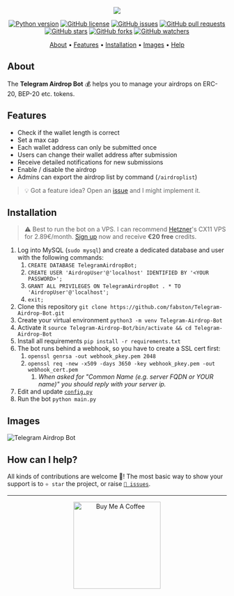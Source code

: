 <p align="center"><a href="https://github.com/fabston/Telegram-Airdrop-Bot" target="_blank"><img src="https://github.com/fabston/Telegram-Airdrop-Bot/blob/main/assets/logo.png?raw=true"></a></p>

<p align="center">
    <a href="https://www.python.org/downloads/release/python-380/"><img src="https://img.shields.io/badge/python-3.8-blue.svg?style=plastic" alt="Python version"></a>
    <a href="https://github.com/fabston/Telegram-Airdrop-Bot/blob/master/LICENSE"><img src="https://img.shields.io/github/license/fabston/Telegram-Airdrop-Bot?style=plastic" alt="GitHub license"></a>
    <a href="https://github.com/fabston/Telegram-Airdrop-Bot/issues"><img src="https://img.shields.io/github/issues/fabston/Telegram-Airdrop-Bot?style=plastic" alt="GitHub issues"></a>
    <a href="https://github.com/fabston/Telegram-Airdrop-Bot/pulls"><img src="https://img.shields.io/github/issues-pr/fabston/Telegram-Airdrop-Bot?style=plastic" alt="GitHub pull requests"></a>
    <br /><a href="https://github.com/fabston/Telegram-Airdrop-Bot/stargazers"><img src="https://img.shields.io/github/stars/fabston/Telegram-Airdrop-Bot?style=social" alt="GitHub stars"></a>
    <a href="https://github.com/fabston/Telegram-Airdrop-Bot/network/members"><img src="https://img.shields.io/github/forks/fabston/Telegram-Airdrop-Bot?style=social" alt="GitHub forks"></a>
    <a href="https://github.com/fabston/Telegram-Airdrop-Bot/watchers"><img src="https://img.shields.io/github/watchers/fabston/Telegram-Airdrop-Bot?style=social" alt="GitHub watchers"></a>
</p>

<p align="center">
  <a href="#about">About</a>
  •
  <a href="#features">Features</a>
  •
  <a href="#installation">Installation</a>
  •
  <a href="#images">Images</a>
  •
  <a href="#how-can-i-help">Help</a>
</p>

## About
The **Telegram Airdrop Bot** 💰 helps you to manage your airdrops on ERC-20, BEP-20 etc. tokens.


## Features
- Check if the wallet length is correct
- Set a max cap
- Each wallet address can only be submitted once
- Users can change their wallet address after submission  
- Receive detailed notifications for new submissions
- Enable / disable the airdrop
- Admins can export the airdrop list by command (`/airdroplist`)

> 💡 Got a feature idea? Open an [issue](https://github.com/fabston/Telegram-Airdrop-Bot/issues/new?assignees=&labels=enhancement&template=feature-request---.md) and I might implement it.


## Installation
> ⚠️ Best to run the bot on a VPS. I can recommend <a href="https://hetzner.cloud/?ref=tQ1NdT8zbfNY" title="Get €20 in cloud credits">Hetzner</a>'s CX11 VPS for 2.89€/month. [Sign up](https://fabston.dev/hetzner) now and receive **€20 free** credits.
1. Log into MySQL (`sudo mysql`) and create a dedicated database and user with the following commands:
   1. `CREATE DATABASE TelegramAirdropBot;`
   1. `CREATE USER 'AirdropUser'@'localhost' IDENTIFIED BY '<YOUR PASSWORD>';`
   1. `GRANT ALL PRIVILEGES ON TelegramAirdropBot . * TO 'AirdropUser'@'localhost';`
   1. `exit;`
1. Clone this repository `git clone https://github.com/fabston/Telegram-Airdrop-Bot.git`
1. Create your virtual environment `python3 -m venv Telegram-Airdrop-Bot`
1. Activate it `source Telegram-Airdrop-Bot/bin/activate && cd Telegram-Airdrop-Bot`
1. Install all requirements `pip install -r requirements.txt`
1. The bot runs behind a webhook, so you have to create a SSL cert first:
   1. `openssl genrsa -out webhook_pkey.pem 2048`
   1. `openssl req -new -x509 -days 3650 -key webhook_pkey.pem -out webhook_cert.pem`
      1. _When asked for "Common Name (e.g. server FQDN or YOUR name)" you should reply with your server ip._
1. Edit and update [`config.py`](https://github.com/fabston/Telegram-Airdrop-Bot/blob/master/config.py)
1. Run the bot `python main.py`


## Images
![Telegram Airdrop Bot](https://github.com/fabston/Telegram-Airdrop-Bot/blob/main/assets/about.jpg?raw=true)

## How can I help?
All kinds of contributions are welcome 🙌! The most basic way to show your support is to `⭐️ star` the project, or raise [`🐞 issues`](https://github.com/fabston/Telegram-Airdrop-Bot/issues/new/choose).

***

<p align="center">
    <a href="https://www.buymeacoffee.com/fabston"><img alt="Buy Me A Coffee" title="☕️" src="https://github.com/fabston/Telegram-Airdrop-Bot/blob/main/assets/bmac.png?raw=true" width=200px></a>
</p>